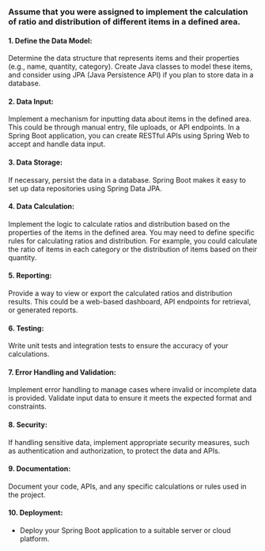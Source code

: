 ### Assume that you were assigned to implement the calculation of ratio and distribution of different items in a defined area.

#### 1. Define the Data Model:
Determine the data structure that represents items and their properties (e.g., name, quantity, category).
Create Java classes to model these items, and consider using JPA (Java Persistence API) if you plan to store data in a database.

#### 2. Data Input:
Implement a mechanism for inputting data about items in the defined area. This could be through manual entry, file uploads, or API endpoints.
In a Spring Boot application, you can create RESTful APIs using Spring Web to accept and handle data input.

#### 3. Data Storage:
If necessary, persist the data in a database. Spring Boot makes it easy to set up data repositories using Spring Data JPA.

#### 4. Data Calculation:
Implement the logic to calculate ratios and distribution based on the properties of the items in the defined area.
You may need to define specific rules for calculating ratios and distribution. For example, you could calculate the ratio of items in each category or the distribution of items based on their quantity.

#### 5. Reporting:
Provide a way to view or export the calculated ratios and distribution results. This could be a web-based dashboard, API endpoints for retrieval, or generated reports.

#### 6. Testing:
Write unit tests and integration tests to ensure the accuracy of your calculations.

#### 7. Error Handling and Validation:
Implement error handling to manage cases where invalid or incomplete data is provided.
Validate input data to ensure it meets the expected format and constraints.

#### 8. Security:
If handling sensitive data, implement appropriate security measures, such as authentication and authorization, to protect the data and APIs.

#### 9. Documentation:
Document your code, APIs, and any specific calculations or rules used in the project.

#### 10. Deployment:
- Deploy your Spring Boot application to a suitable server or cloud platform.